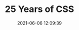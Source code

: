 ---
date: 2021-06-06 12:09:39
link:
  source: pocket
  source_url: https://getpocket.com
  text: 25 Years of CSS
  url: https://meyerweb.com/eric/thoughts/2021/05/25/25-years-of-css/
source: pocket
syndicated:
- type: pocket
  url: https://meyerweb.com/eric/thoughts/2021/05/25/25-years-of-css/
- type: mastodon
  url: https://mastodon.technology/users/roytang/statuses/106363711500256990
- type: twitter
  url: https://twitter.com/roytang/status/1401511848436932608/
title: 25 Years of CSS
---